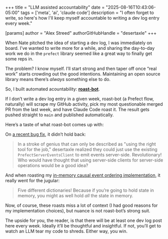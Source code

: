 +++
title = "LLM assisted accountability"
date = "2025-08-16T10:43:06-05:00"
tags = ['meta', 'ai', 'claude code']
description = "I often forget to write, so here's how I'll keep myself accountable to writing a dev log entry every week."

[params]
    author = "Alex Streed"
    authorGitHubHandle = "desertaxle"
+++

When Nate pitched the idea of starting a dev log, I was immediately on board. I’ve wanted to write more for a while, and sharing the day-to-day work we do in the `prefect` library seemed like a great way to finally get some reps in.  

The problem? I know myself. I’ll start strong and then taper off once “real work” starts crowding out the good intentions. Maintaining an open source library means there’s *always* something else to do.  

So, I built automated acountability: [**roast-bot**](https://github.com/desertaxle/roast-bot).  

If I don’t write a dev log entry in a given week, roast-bot (a Prefect flow, naturally) will scrape my GitHub activity, pick my most questionable merged PR from the last week, and have Claude Code roast it. The result gets pushed straight to `main` and published automatically.

Here’s a taste of what roast-bot comes up with: 

On [a recent bug fix](https://github.com/PrefectHQ/prefect/pull/18679), it didn’t hold back:  

> In a stroke of genius that can only be described as "using the right tool for the job," desertaxle realized they could just use the existing `PrefectServerEventsClient` to emit events server-side. Revolutionary! Who would have thought that using server-side clients for server-side operations would be a good idea?  

And when roasting my [in-memory causal event ordering implementation](https://github.com/PrefectHQ/prefect/pull/18634), it really went for the jugular:  

> Five different dictionaries! Because if you’re going to hold state in memory, you might as well hold *all* the state in memory.  

Now, of course, these roasts miss a lot of context (I had good reasons for my implementation choices), but nuance is not roast-bot’s strong suit.  

The upside for you, the reader, is that there will be at least one dev log post here every week. Ideally it’ll be thoughtful and insightful. If not, you’ll get to watch an LLM tear my code to shreds. Either way, you win.  
